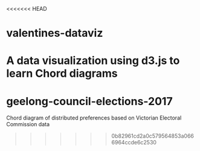 <<<<<<< HEAD
# valentines-dataviz
A data visualization using d3.js to learn Chord diagrams
=======
# geelong-council-elections-2017
Chord diagram of distributed preferences based on Victorian Electoral Commission data
>>>>>>> 0b82961cd2a0c579564853a0666964ccde6c2530
